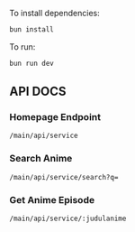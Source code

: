 To install dependencies:
```sh
bun install
```

To run:
```sh
bun run dev
```

<h2>API DOCS</h2>

### Homepage Endpoint
```
/main/api/service
```

### Search Anime
```
/main/api/service/search?q=
```
### Get Anime Episode 
```
/main/api/service/:judulanime
```
